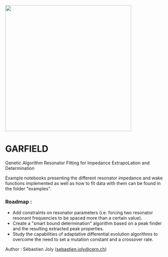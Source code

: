 <img src="https://raw.githubusercontent.com/SebastienJoly/GARFIELD/main/logo.png"  width="400px"/>

# GARFIELD
Genetic Algorithm Resonator Fitting for Impedance ExtrapoLation and Determination

Example notebooks presenting the different resonator impedance and wake functions implemented as well as how to fit data with them can be found in the folder "examples".

### Roadmap :
* Add constraints on resonator parameters (i.e. forcing two resonator resonant frequencies to be spaced more than a certain value).
* Create a "smart bound determination" algorithm based on a peak finder and the resulting extracted peak properties.
* Study the capabilities of adaptative differential evolution algorithms to overcome the need to set a mutation constant and a crossover rate. 

Author : Sébastien Joly (sebastien.joly@cern.ch)
